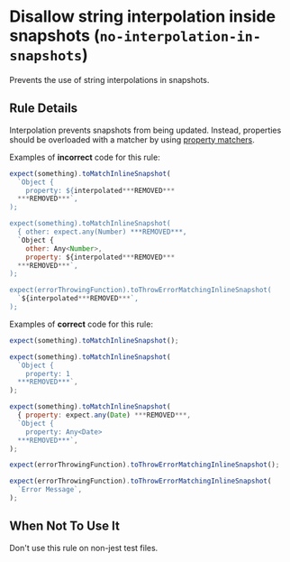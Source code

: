 # Disallow string interpolation inside snapshots (`no-interpolation-in-snapshots`)

Prevents the use of string interpolations in snapshots.

## Rule Details

Interpolation prevents snapshots from being updated. Instead, properties should
be overloaded with a matcher by using
[property matchers](https://jestjs.io/docs/en/snapshot-testing#property-matchers).

Examples of **incorrect** code for this rule:

```js
expect(something).toMatchInlineSnapshot(
  `Object {
    property: ${interpolated***REMOVED***
  ***REMOVED***`,
);

expect(something).toMatchInlineSnapshot(
  { other: expect.any(Number) ***REMOVED***,
  `Object {
    other: Any<Number>,
    property: ${interpolated***REMOVED***
  ***REMOVED***`,
);

expect(errorThrowingFunction).toThrowErrorMatchingInlineSnapshot(
  `${interpolated***REMOVED***`,
);
```

Examples of **correct** code for this rule:

```js
expect(something).toMatchInlineSnapshot();

expect(something).toMatchInlineSnapshot(
  `Object {
    property: 1
  ***REMOVED***`,
);

expect(something).toMatchInlineSnapshot(
  { property: expect.any(Date) ***REMOVED***,
  `Object {
    property: Any<Date>
  ***REMOVED***`,
);

expect(errorThrowingFunction).toThrowErrorMatchingInlineSnapshot();

expect(errorThrowingFunction).toThrowErrorMatchingInlineSnapshot(
  `Error Message`,
);
```

## When Not To Use It

Don't use this rule on non-jest test files.
